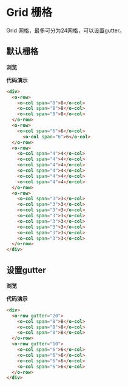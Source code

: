 # Grid 栅格

Grid 网格，最多可分为24网格，可以设置gutter。

## 默认栅格

**浏览**

<grid-demo></grid-demo>

**代码演示**

``` html
<div>
  <o-row>
    <o-col span="8">8</o-col>
    <o-col span="8">8</o-col>
    <o-col span="8">8</o-col>
  </o-row>
  <o-row>
    <o-col span="6">6</o-col>
      <o-col span="6">6</o-col>
  </o-row>
  <o-row>
    <o-col span="4">4</o-col>
    <o-col span="4">4</o-col>
    <o-col span="4">4</o-col>
    <o-col span="4">4</o-col>
    <o-col span="4">4</o-col>
    <o-col span="4">4</o-col>
  </o-row>
  <o-row>
    <o-col span="3">3</o-col>
    <o-col span="3">3</o-col>
    <o-col span="3">3</o-col>
    <o-col span="3">3</o-col>
    <o-col span="3">3</o-col>
    <o-col span="3">3</o-col>
    <o-col span="3">3</o-col>
    <o-col span="3">3</o-col>
  </o-row>
</div>
```
## 设置gutter

**浏览**

<grid-gutter-demo></grid-gutter-demo>

**代码演示**

```html
<div>
  <o-row gutter="20">
    <o-col span="8">8</o-col>
    <o-col span="8">8</o-col>
    <o-col span="8">8</o-col>
  </o-row>
  <o-row gutter="10">
    <o-col span="6">6</o-col>
    <o-col span="6">6</o-col>
    <o-col span="6">6</o-col>
    <o-col span="6">6</o-col>
  </o-row>
</div>